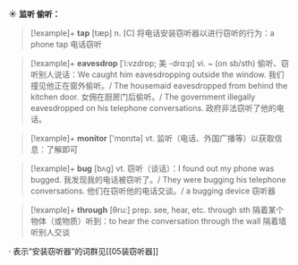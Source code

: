 ☀ <span class="category">**监听 偷听：**</span>
>[!example]+ <span class="vocabulary">**tap**</span> [tæp] 
> <span class="definition">n. [C] 将电话安装窃听器以进行窃听的行为：</span>a phone tap 电话窃听
           
>[!example]+ <span class="vocabulary">**eavesdrop**</span> [ˈi:vzdrɒp; 美 -drɑ:p]
> <span class="definition">vi. ~ (on sb/sth) 偷听、窃听别人说话：</span>We caught him eavesdropping outside the window. 我们撞见他正在窗外偷听。/ The housemaid eavesdropped from behind the kitchen door. 女佣在厨房门后偷听。/ The government illegally eavesdropped on his telephone conversations. 政府非法窃听了他的电话。

>[!example]+ <span class="vocabulary">**monitor**</span> ['mɒnɪtə] 
> <span class="definition">vt. 监听（电话、外国广播等）以获取信息：</span>了解即可  
           
>[!example]+ <span class="vocabulary">**bug**</span> [bʌg]
> <span class="definition">vt. 窃听（谈话）：</span>I found out my phone was bugged. 我发现我的电话被窃听了。/ They were bugging his telephone conversations. 他们在窃听他的电话交谈。/ a bugging device 窃听器

>[!example]+ <span class="vocabulary">**through**</span> [θru:] 
> <span class="definition">prep. see, hear, etc. through sth 隔着某个物体（或物质）听到：</span>to hear the conversation through the wall 隔着墙听别人交谈

· 表示“安装窃听器”的词群见[[05装窃听器]]

